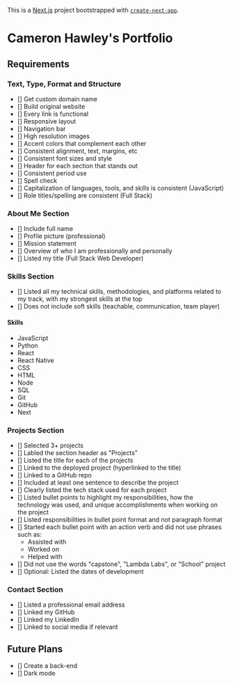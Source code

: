This is a [Next.js](https://nextjs.org/) project bootstrapped with [`create-next-app`](https://github.com/vercel/next.js/tree/canary/packages/create-next-app).

# Cameron Hawley's Portfolio

## Requirements

### Text, Type, Format and Structure

-   [] Get custom domain name
-   [] Build original website
-   [] Every link is functional
-   [] Responsive layout
-   [] Navigation bar
-   [] High resolution images
-   [] Accent colors that complement each other
-   [] Consistent alignment, text, margins, etc
-   [] Consistent font sizes and style
-   [] Header for each section that stands out
-   [] Consistent period use
-   [] Spell check
-   [] Capitalization of languages, tools, and skills is consistent (JavaScript)
-   [] Role titles/spelling are consistent (Full Stack)

### About Me Section

-   [] Include full name
-   [] Profile picture (professional)
-   [] Mission statement
-   [] Overview of who I am professionally and personally
-   [] Listed my title (Full Stack Web Developer)

### Skills Section

-   [] Listed all my technical skills, methodologies, and platforms related to my track, with my strongest skills at the top
-   [] Does not include soft skills (teachable, communication, team player)

#### Skills

-   JavaScript
-   Python
-   React
-   React Native
-   CSS
-   HTML
-   Node
-   SQL
-   Git
-   GitHub
-   Next

### Projects Section

-   [] Selected 3+ projects
-   [] Labled the section header as "Projects"
-   [] Listed the title for each of the projects
-   [] Linked to the deployed project (hyperlinked to the title)
-   [] Linked to a GitHub repo
-   [] Included at least one sentence to describe the project
-   [] Clearly listed the tech stack used for each project
-   [] Listed bullet points to highlight my responsibilities, how the technology was used, and unique accomplishments when working on the project
-   [] Listed responsibilities in bullet point format and not paragraph format
-   [] Started each bullet point with an action verb and did not use phrases such as:
    -   Assisted with
    -   Worked on
    -   Helped with
-   [] Did not use the words "capstone", "Lambda Labs", or "School" project
-   [] Optional: Listed the dates of development

### Contact Section

-   [] Listed a professional email address
-   [] Linked my GitHub
-   [] Linked my LinkedIn
-   [] Linked to social media if relevant

## Future Plans

-   [] Create a back-end
-   [] Dark mode

